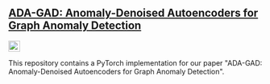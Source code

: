 ## [ADA-GAD: Anomaly-Denoised Autoencoders for Graph Anomaly Detection](https://arxiv.org/abs/2312.14535)
[comment]: <> ([Paper]&#40;https://arxiv.org/abs/2312.14535&#41)
<a href="https://arxiv.org/abs/2312.14535"><img src="https://img.shields.io/badge/arXiv-2312.14535-b31b1b.svg" height=22.5></a>

This repository contains a PyTorch implementation for our paper "ADA-GAD: Anomaly-Denoised Autoencoders for Graph Anomaly Detection".


